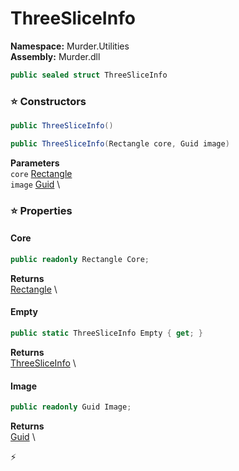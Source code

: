 # ThreeSliceInfo

**Namespace:** Murder.Utilities \
**Assembly:** Murder.dll

```csharp
public sealed struct ThreeSliceInfo
```

### ⭐ Constructors
```csharp
public ThreeSliceInfo()
```

```csharp
public ThreeSliceInfo(Rectangle core, Guid image)
```

**Parameters** \
`core` [Rectangle](../../Murder/Core/Geometry/Rectangle.html) \
`image` [Guid](https://learn.microsoft.com/en-us/dotnet/api/System.Guid?view=net-7.0) \

### ⭐ Properties
#### Core
```csharp
public readonly Rectangle Core;
```

**Returns** \
[Rectangle](../../Murder/Core/Geometry/Rectangle.html) \
#### Empty
```csharp
public static ThreeSliceInfo Empty { get; }
```

**Returns** \
[ThreeSliceInfo](../../Murder/Utilities/ThreeSliceInfo.html) \
#### Image
```csharp
public readonly Guid Image;
```

**Returns** \
[Guid](https://learn.microsoft.com/en-us/dotnet/api/System.Guid?view=net-7.0) \


⚡
